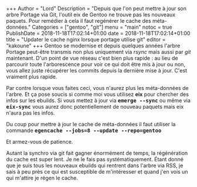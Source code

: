 +++
Author = "Lord"
Description = "Depuis que l'on peut mettre à jour son arbre Portage via Git, l'outil eix de Gentoo ne trouve pas les nouveaux paquets. Pour remédier à cela il faut regénérer le cache des méta-données."
Categories = ["gentoo", "git"]
menu = "main"
notoc = true
PublishDate = 2018-11-18T17:02:14+01:00
date = 2018-11-18T17:02:14+01:00
title = "Updater le cache nginx lorsque portage utilise git"
editor = "kakoune"
+++
Gentoo se modernise et depuis quelques années l'arbre Portage peut-être transmis non plus uniquement via *rsync* mais aussi par *git* maintenant.
D'un point de vue réseau c'est bien plus rapide : au lieu de parcourir toute l'arborescence pour voir ce qui doit être mis à jour ou non, vous allez juste récupérer les commits depuis la dernière mise à jour.
C'est vraiment plus rapide.

Par contre lorsque vous faites ceci, vous n'aurez plus les méta-données de l'arbre.
Et ça pose soucis si comme moi vous utilisez **eix** pour chercher des infos sur les ebuilds.
Si vous mettez à jour via **<samp>emerge --sync</samp>** ou même via **<samp>eix-sync</samp>** vous aurez donc potentiellement de nouveau paquets mais eix n'aura pas les infos.

Du coup pour mettre à jour le cache de méta-données il faut utiliser la commande **<samp>egencache --jobs=8 --update --repo=gentoo</samp>**

Et armez-vous de patience.

Autant la synchro via git fait gagner énormément de temps, la régénération du cache est super lent.
Je ne le fais pas systématiquement.
Étant donné que je suis tous les nouveaux ebuilds qui rentrent dans l'arbre via RSS, je sais à peu près ce qui est susceptible de m'intéresser et quand j'en vois un qui m'attire je régen le cache.
